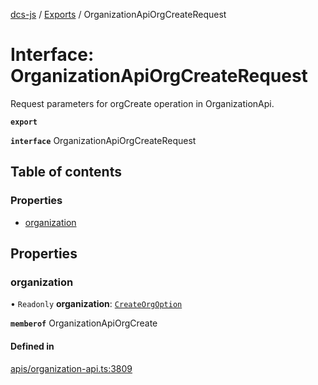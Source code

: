 [dcs-js](../README.md) / [Exports](../modules.md) / OrganizationApiOrgCreateRequest

# Interface: OrganizationApiOrgCreateRequest

Request parameters for orgCreate operation in OrganizationApi.

**`export`**

**`interface`** OrganizationApiOrgCreateRequest

## Table of contents

### Properties

- [organization](OrganizationApiOrgCreateRequest.md#organization)

## Properties

### <a id="organization" name="organization"></a> organization

• `Readonly` **organization**: [`CreateOrgOption`](CreateOrgOption.md)

**`memberof`** OrganizationApiOrgCreate

#### Defined in

[apis/organization-api.ts:3809](https://github.com/unfoldingWord/dcs-js/blob/b29eb7a/apis/organization-api.ts#L3809)
